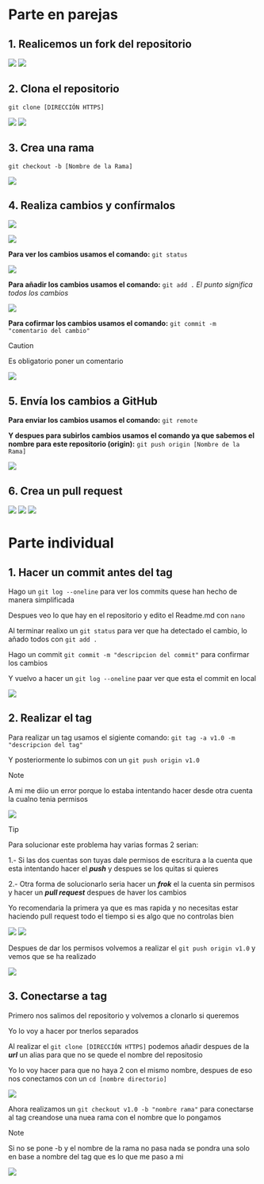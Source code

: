 # Parte en parejas

## 1. Realicemos un fork del repositorio
![](/fotos/fork.jpg)
![](/fotos/1.png)

## 2. Clona el repositorio
```git clone [DIRECCIÓN HTTPS]```

![](/fotos/2.png)
![](/fotos/3.png)

## 3. Crea una rama
```git checkout -b [Nombre de la Rama]```

![](/fotos/4.png)

## 4. Realiza cambios y confírmalos

![](/fotos/5.png)

![](/fotos/6.png)

**Para ver los cambios usamos el comando:** ```git status```

![](/fotos/7.png)

**Para añadir los cambios usamos el comando:** ```git add .``` *El punto significa todos los cambios*

![](/fotos/8.png)

**Para cofirmar los cambios usamos el comando:** ```git commit -m "comentario del cambio"```
> [!CAUTION]
> Es obligatorio poner un comentario

![](/fotos/9.png)

## 5. Envía los cambios a GitHub
**Para enviar los cambios usamos el comando:** ```git remote```

**Y despues para subirlos cambios usamos el comando ya que sabemos el nombre para este repositorio (origin):** ```git push origin [Nombre de la Rama]```

![](/fotos/10.png)

## 6. Crea un pull request
![](/fotos/pullReq.jpg)
![](/fotos/11.png)
![](/fotos/12.png)

# Parte individual
## 1. Hacer un commit antes del tag
Hago un ```git log --oneline``` para ver los commits quese han hecho de manera simplificada

Despues veo lo que hay en el repositorio y edito el Readme.md con ```nano```

Al terminar realixo un ```git status``` para ver que ha detectado el cambio, lo añado todos con ```git add .```

Hago un commit ```git commit -m "descripcion del commit"``` para confirmar los cambios

Y vuelvo a hacer un ```git log --oneline``` paar ver que esta el commit en local

![](/fotos_individual/1.png)

## 2. Realizar el tag
Para realizar un tag usamos el sigiente comando: ```git tag -a v1.0 -m "descripcion del tag"```

Y posteriormente lo subimos con un ```git push origin v1.0```

> [!NOTE]
> A mi me diio un error porque lo estaba intentando hacer desde otra cuenta la cualno tenia permisos

![](/fotos_individual/2.png)

> [!TIP]
> Para solucionar este problema hay varias formas 2 serian:
> 
>   1.- Si las dos cuentas son tuyas dale permisos de escritura a la cuenta que esta intentando hacer el ***push*** y despues se los quitas si quieres
> 
>   2.- Otra forma de solucionarlo seria hacer un ***frok*** el la cuenta sin permisos y hacer un ***pull request*** despues de haver los cambios
> 
> Yo recomendaria la primera ya que es mas rapida y no necesitas estar haciendo pull request todo el tiempo si es algo que no controlas bien

![](/fotos_individual/4.png)
![](/fotos_individual/5.png)

Despues de dar los permisos volvemos a realizar el ```git push origin v1.0``` y vemos que se ha realizado

![](/fotos_individual/3.png)

## 3. Conectarse a tag
Primero nos salimos del repositorio y volvemos a clonarlo si queremos

Yo lo voy a hacer por tnerlos separados

Al realizar el ```git clone [DIRECCIÓN HTTPS]``` podemos añadir despues de la ***url*** un alias para que no se quede el nombre del repositosio

Yo lo voy hacer para que no haya 2 con el mismo nombre, despues de eso nos conectamos con un ```cd [nombre directorio]```

![](/fotos_individual/6.png)

Ahora realizamos un ```git checkout v1.0 -b "nombre rama"``` para conectarse al tag creandose una nuea rama con el nombre que lo pongamos 

> [!NOTE]
> Si no se pone -b y el nombre de la rama no pasa nada se pondra una solo en base a nombre del tag que es lo que me paso a mi

![](/fotos_individual/7.png)

